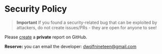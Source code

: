 # Security Policy
> **Important**
> If you found a security-related bug that can be exploited by attackers, do not create issues/PRs - they are open for anyone to see!

Please [create](https://github.com/DWolf-19/JDA-Extra/security/advisories/new) a **private** report on GitHub.

**Reserve:** you can email the developer: dwolfnineteen@gmail.com
